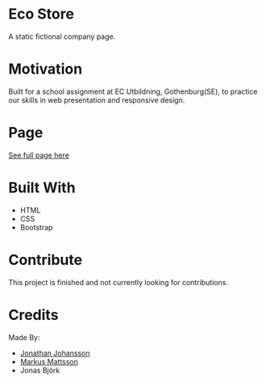 # Eco Store

A static fictional company page.

# Motivation
Built for a school assignment at EC Utbildning, Gothenburg(SE), to practice our skills in web presentation and responsive design. 

# Page
[See full page here](https://mattssonm.github.io/projektgrupp-nav/)

# Built With
* HTML
* CSS
* Bootstrap


# Contribute
This project is finished and not currently looking for contributions.

# Credits

Made By: 
* [Jonathan Johansson](http://www.jonathanjohansson.nu/) 
* [Markus Mattsson](http://www.markus-mattsson.com/)
* Jonas Björk 
